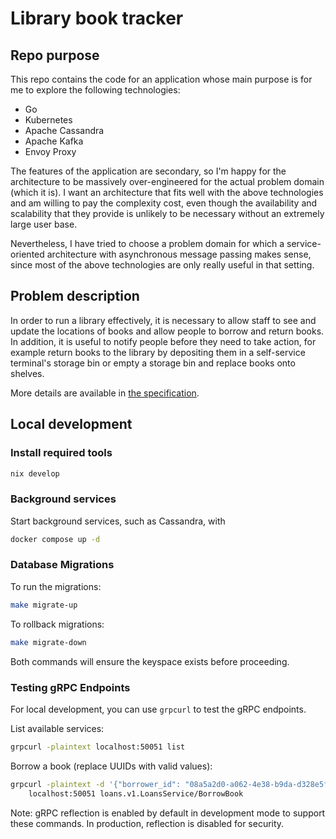 # Library book tracker

## Repo purpose

This repo contains the code for an application whose main purpose is for me to explore the following technologies:

- Go
- Kubernetes
- Apache Cassandra
- Apache Kafka
- Envoy Proxy

The features of the application are secondary, so I'm happy for the architecture to be massively over-engineered for the actual problem domain (which it is). I want an architecture that fits well with the above technologies and am willing to pay the complexity cost, even though the availability and scalability that they provide is unlikely to be necessary without an extremely large user base.

Nevertheless, I have tried to choose a problem domain for which a service-oriented architecture with asynchronous message passing makes sense, since most of the above technologies are only really useful in that setting.

## Problem description

In order to run a library effectively, it is necessary to allow staff to see and update the locations of books and allow people to borrow and return books. In addition, it is useful to notify people before they need to take action, for example return books to the library by depositing them in a self-service terminal's storage bin or empty a storage bin and replace books onto shelves.

More details are available in [the specification](./docs/spec.md).

## Local development

### Install required tools

```sh
nix develop
```

### Background services

Start background services, such as Cassandra, with

```sh
docker compose up -d
```

### Database Migrations

To run the migrations:
```sh
make migrate-up
```

To rollback migrations:
```sh
make migrate-down
```

Both commands will ensure the keyspace exists before proceeding.

### Testing gRPC Endpoints

For local development, you can use `grpcurl` to test the gRPC endpoints.

List available services:
```sh
grpcurl -plaintext localhost:50051 list
```

Borrow a book (replace UUIDs with valid values):
```sh
grpcurl -plaintext -d '{"borrower_id": "08a5a2d0-a062-4e38-b9da-d328e5fc4a12", "book_id": "2a161877-ba45-4ce3-bbeb-1a279116a723"}' \
    localhost:50051 loans.v1.LoansService/BorrowBook
```

Note: gRPC reflection is enabled by default in development mode to support these commands. In production, reflection is disabled for security.
